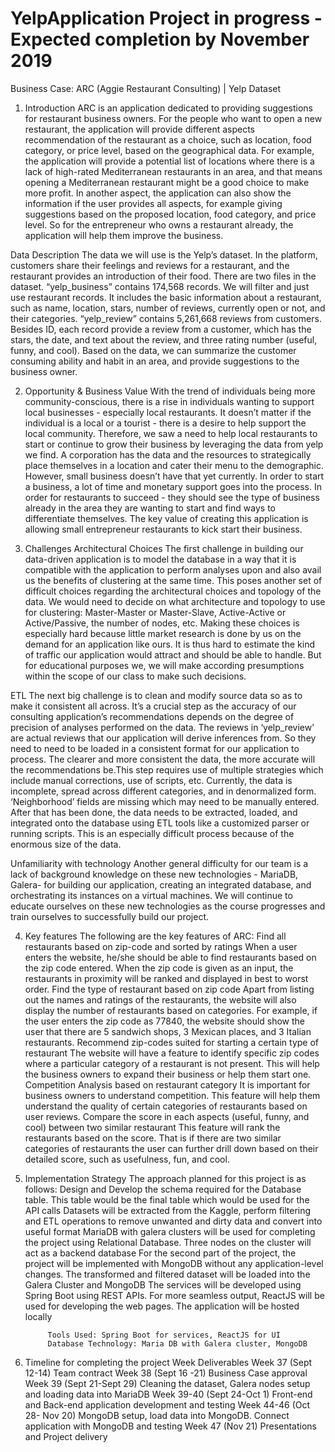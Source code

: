 # YelpApplication Project in progress - Expected completion by November 2019


Business Case:  ARC (Aggie Restaurant Consulting) | Yelp Dataset
	
1. Introduction
ARC is an application dedicated to providing suggestions for restaurant business owners. For the people who want to open a new restaurant, the application will provide different aspects recommendation of the restaurant as a choice, such as location, food category, or price level, based on the geographical data. For example, the application will provide a potential list of locations where there is a lack of high-rated Mediterranean restaurants in an area, and that means opening a Mediterranean restaurant might be a good choice to make more profit. In another aspect, the application can also show the information if the user provides all aspects, for example giving suggestions based on the proposed location, food category, and price level. So for the entrepreneur who owns a restaurant already, the application will help them improve the business. 

Data Description
The data we will use is the Yelp’s dataset. In the platform, customers share their feelings and reviews for a restaurant, and the restaurant provides an introduction of their food. There are two files in the dataset. “yelp_business” contains 174,568 records. We will filter and just use restaurant records. It includes the basic information about a restaurant, such as name, location, stars, number of reviews, currently open or not, and their categories. “yelp_review” contains 5,261,668 reviews from customers. Besides ID, each record provide a review from a customer, which has the stars, the date, and text about the review, and three rating number (useful, funny, and cool). Based on the data, we can summarize the customer consuming ability and habit in an area, and provide suggestions to the business owner. 

2. Opportunity & Business Value
With the trend of individuals being more community-conscious, there is a rise in individuals wanting to support local businesses - especially local restaurants. It doesn’t matter if the individual is a local or a tourist  - there is a desire to help support the local community. Therefore, we saw a need to help local restaurants to start or continue to grow their business by leveraging the data from yelp we find. A corporation has the data and the resources to strategically place themselves in a location and cater their menu to the demographic. However, small business doesn’t have that yet currently. In order to start a business, a lot of time and monetary support goes into the process. In order for restaurants to succeed - they should see the type of business already in the area they are wanting to start and find ways to differentiate themselves. The key value of creating this application is allowing small entrepreneur restaurants to kick start their business. 

3. Challenges 
Architectural Choices
The first challenge in building our data-driven application is to model the database in a way that it is compatible with the application to perform analyses upon and also avail us the benefits of clustering at the same time. This poses another set of difficult choices regarding the architectural choices and topology of the data. We would need to decide on what architecture and topology to use for clustering: Master-Master or Master-Slave, Active-Active or Active/Passive, the number of nodes, etc. Making these choices is especially hard because little market research is done by us on the demand for an application like ours. It is thus hard to estimate the kind of traffic our application would attract and should be able to handle. But for educational purposes we, we will make according presumptions within the scope of our class to make such decisions.

ETL
The next big challenge is to clean and modify source data so as to make it consistent all across. It’s a crucial step as the accuracy of our consulting application’s recommendations depends on the degree of precision of analyses performed on the data. The reviews in ‘yelp_review’ are actual reviews that our application will derive inferences from. So they need to need to be loaded in a consistent format for our application to process. The clearer and more consistent the data, the more accurate will the recommendations be.This step requires use of multiple strategies which include manual corrections, use of scripts, etc. Currently, the data is incomplete, spread across different categories, and in denormalized form. ‘Neighborhood’ fields are missing which may need to be manually entered. After that has been done, the data needs to be extracted, loaded, and integrated onto the database using ETL tools like a customized parser or running scripts. This is an especially difficult process because of the enormous size of the data.

Unfamiliarity with technology
Another general difficulty for our team is a lack of background knowledge on these new technologies - MariaDB, Galera- for building our application, creating an integrated database, and orchestrating its instances on a virtual machines. We will continue to educate ourselves on these new technologies as the course progresses and train ourselves to successfully build our project.   



4. Key features 
The following are the key features of ARC:
Find all restaurants based on zip-code and sorted by ratings
When a user enters the website, he/she should be able to find restaurants based on the zip code entered. When the zip code is given as an input, the restaurants in proximity will be ranked and displayed in best to worst order.
Find the type of restaurant based on zip code
Apart from listing out the names and ratings of the restaurants, the website will also display the number of restaurants based on categories. For example, if the user enters the zip code as 77840, the website should show the user that there are 5 sandwich shops, 3 Mexican places, and 3 Italian restaurants. 
Recommend zip-codes suited for starting a certain type of restaurant
The website will have a feature to identify specific zip codes where a particular category of a restaurant is not present. This will help the business owners to expand their business or help them start one.
Competition Analysis based on restaurant category
It is important for business owners to understand competition. This feature will help them understand the quality of certain categories of restaurants based on user reviews.
Compare the score in each aspects (useful, funny, and cool) between two similar restaurant
This feature will rank the restaurants based on the score. That is if there are two similar categories of restaurants the user can further drill down based on their detailed score, such as usefulness, fun, and cool. 

5. Implementation Strategy
The approach planned for this project is as follows:
Design and Develop the schema required for the Database table. This table would be the final table which would be used for the API calls
Datasets will be extracted from the Kaggle, perform filtering and ETL operations to remove unwanted and dirty data and convert into useful format
MariaDB with galera clusters will be used for completing the project using Relational Database. Three nodes on the cluster will act as a backend database
For the second part of the project, the project will be implemented with MongoDB without any application-level changes.
The transformed and filtered dataset will be loaded into the Galera Cluster and MongoDB
The services will be developed using Spring Boot using REST APIs. For more seamless output, ReactJS will be used for developing the web pages.
The application will be hosted locally

           	Tools Used: Spring Boot for services, ReactJS for UI 
           	Database Technology: Maria DB with Galera cluster, MongoDB



6. Timeline for completing the project
Week
Deliverables
Week 37 (Sept 12-14)
Team contract
Week 38 (Sept 16 -21)
Business Case approval
Week 39 (Sept 21-Sept 29)
Cleaning the dataset, Galera nodes setup and loading data into MariaDB
Week 39-40 (Sept 24-Oct 1)
Front-end and Back-end application development and testing
Week 44-46 (Oct 28- Nov 20)
MongoDB setup, load data into MongoDB. Connect application with MongoDB and testing
Week 47 (Nov 21)
Presentations and Project delivery



